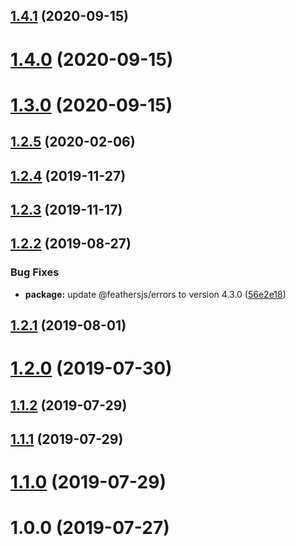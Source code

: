 ## [1.4.1](https://github.com/powerkernel/feathers-aws-sns/compare/v1.4.0...v1.4.1) (2020-09-15)



# [1.4.0](https://github.com/powerkernel/feathers-aws-sns/compare/v1.3.0...v1.4.0) (2020-09-15)



# [1.3.0](https://github.com/powerkernel/feathers-aws-sns/compare/1.2.5...v1.3.0) (2020-09-15)



## [1.2.5](https://github.com/powerkernel/feathers-aws-sns/compare/1.2.4...1.2.5) (2020-02-06)



## [1.2.4](https://github.com/powerkernel/feathers-aws-sns/compare/1.2.3...1.2.4) (2019-11-27)



## [1.2.3](https://github.com/powerkernel/feathers-aws-sns/compare/v1.2.2...1.2.3) (2019-11-17)



## [1.2.2](https://github.com/powerkernel/feathers-aws-sns/compare/v1.2.1...v1.2.2) (2019-08-27)


### Bug Fixes

* **package:** update @feathersjs/errors to version 4.3.0 ([56e2e18](https://github.com/powerkernel/feathers-aws-sns/commit/56e2e184b1aa8db50187cc8dc04a02baadb83fb6))



## [1.2.1](https://github.com/powerkernel/feathers-aws-sns/compare/v1.2.0...v1.2.1) (2019-08-01)



# [1.2.0](https://github.com/powerkernel/feathers-aws-sns/compare/v1.1.2...v1.2.0) (2019-07-30)



## [1.1.2](https://github.com/powerkernel/feathers-aws-sns/compare/v1.1.1...v1.1.2) (2019-07-29)



## [1.1.1](https://github.com/powerkernel/feathers-aws-sns/compare/v1.1.0...v1.1.1) (2019-07-29)



# [1.1.0](https://github.com/powerkernel/feathers-aws-sns/compare/v1.0.0...v1.1.0) (2019-07-29)



# 1.0.0 (2019-07-27)



